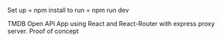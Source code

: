 Set up =  npm install
to run = npm run dev

TMDB Open API App using React and React-Router with express proxy server. Proof of concept
